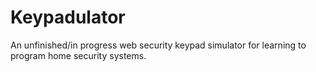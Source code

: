 # Keypadulator
An unfinished/in progress web security keypad simulator for learning to program home security systems. 
